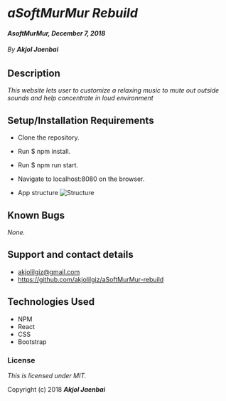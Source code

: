 # _aSoftMurMur Rebuild_

#### _AsoftMurMur, December 7, 2018_

###### By _**Akjol Jaenbai**_

## Description

_This website lets user to customize a relaxing music to mute out outside sounds and help concentrate in loud environment_

## Setup/Installation Requirements

* Clone the repository.
* Run $ npm install.
* Run $ npm run start.
* Navigate to localhost:8080 on the browser. 


* App structure
![Structure](https://github.com/akjolilgiz/CapstoneProjectPlanning/blob/master/ComponentStructure.png)


## Known Bugs

_None._

## Support and contact details
* akjolilgiz@gmail.com
* https://github.com/akjolilgiz/aSoftMurMur-rebuild


## Technologies Used
* NPM
* React
* CSS
* Bootstrap



### License

*This is licensed under MIT.*

Copyright (c) 2018 **_Akjol Jaenbai_**

